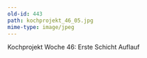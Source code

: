 ```yaml
---
old-id: 443
path: kochprojekt_46_05.jpg
mime-type: image/jpeg
---
```

Kochprojekt Woche 46:
Erste Schicht Auflauf
